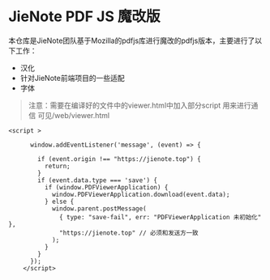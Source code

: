 # JieNote PDF JS 魔改版

本仓库是JieNote团队基于Mozilla的pdfjs库进行魔改的pdfjs版本，主要进行了以下工作：
* 汉化
* 针对JieNote前端项目的一些适配
* 字体

> 注意：需要在编译好的文件中的viewer.html中加入部分script 用来进行通信 可见/web/viewer.html
```
<script >
    
      window.addEventListener('message', (event) => {

        if (event.origin !== "https://jienote.top") {
          return;
        }
        if (event.data.type === 'save') {
          if (window.PDFViewerApplication) {
            window.PDFViewerApplication.download(event.data);
          } else {
            window.parent.postMessage(
              { type: "save-fail", err: "PDFViewerApplication 未初始化" },
              "https://jienote.top" // 必须和发送方一致
            );
          }
        }
      });
    </script>
```
